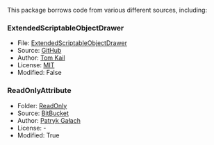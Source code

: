 This package borrows code from various different sources, including:

### ExtendedScriptableObjectDrawer
- File: [ExtendedScriptableObjectDrawer](/Editor/ScriptableObject/Editor/ExtendedScriptableObjectDrawer)
- Source: [GitHub](https://gist.github.com/tomkail/ba4136e6aa990f4dc94e0d39ec6a058c)
- Author: [Tom Kail](https://gist.github.com/tomkail)
- License: [MIT](https://opensource.org/licenses/MIT)
- Modified: False

### ReadOnlyAttribute
- Folder: [ReadOnly](/Editor/ReadOnly/)
- Source: [BitBucket](https://bitbucket.org/gaello/readonly-attribute/src/master/)
- Author: [Patryk Gałach](https://bitbucket.org/gaello/readonly-attribute/src/master/)
- License: -
- Modified: True
